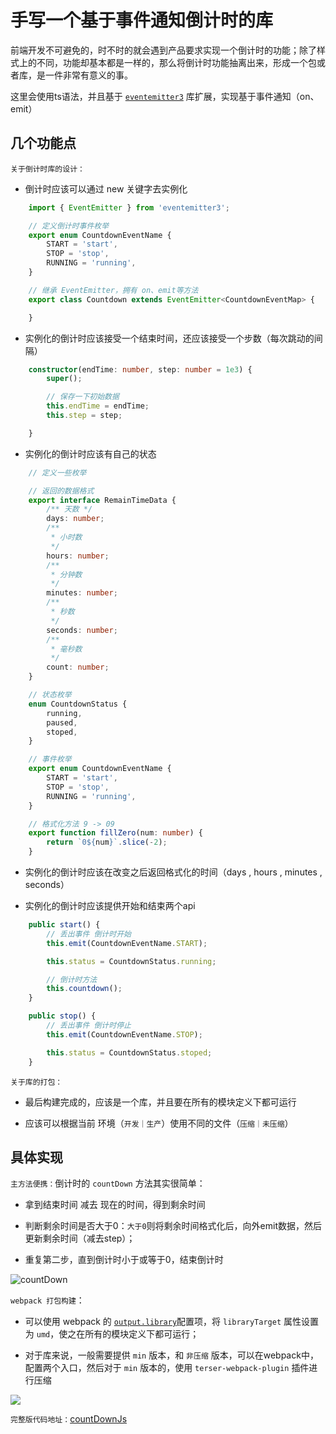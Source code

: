 # 手写一个基于事件通知倒计时的库

前端开发不可避免的，时不时的就会遇到产品要求实现一个倒计时的功能；除了样式上的不同，功能却基本都是一样的，那么将倒计时功能抽离出来，形成一个包或者库，是一件非常有意义的事。

这里会使用ts语法，并且基于 [`eventemitter3`](https://github.com/primus/eventemitter3) 库扩展，实现基于事件通知（on、emit）

## 几个功能点

`关于倒计时库的设计：`

- 倒计时应该可以通过 new 关键字去实例化

``` ts
    import { EventEmitter } from 'eventemitter3';

    // 定义倒计时事件枚举
    export enum CountdownEventName {
        START = 'start',
        STOP = 'stop',
        RUNNING = 'running',
    }

    // 继承 EventEmitter，拥有 on、emit等方法
    export class Countdown extends EventEmitter<CountdownEventMap> {

    }
```

- 实例化的倒计时应该接受一个结束时间，还应该接受一个步数（每次跳动的间隔）

```ts
    constructor(endTime: number, step: number = 1e3) {
        super();

        // 保存一下初始数据
        this.endTime = endTime;
        this.step = step;

    }
```

- 实例化的倒计时应该有自己的状态

```ts
    // 定义一些枚举

    // 返回的数据格式
    export interface RemainTimeData {
        /** 天数 */
        days: number;
        /**
         * 小时数
         */
        hours: number;
        /**
         * 分钟数
         */
        minutes: number;
        /**
         * 秒数
         */
        seconds: number;
        /**
         * 毫秒数
         */
        count: number;
    }

    // 状态枚举
    enum CountdownStatus {
        running,
        paused,
        stoped,
    }

    // 事件枚举
    export enum CountdownEventName {
        START = 'start',
        STOP = 'stop',
        RUNNING = 'running',
    }

    // 格式化方法 9 -> 09
    export function fillZero(num: number) {
        return `0${num}`.slice(-2);
    }
```

- 实例化的倒计时应该在改变之后返回格式化的时间（days , hours , minutes , seconds）

- 实例化的倒计时应该提供开始和结束两个api

```ts
    public start() {
        // 丢出事件 倒计时开始
        this.emit(CountdownEventName.START);

        this.status = CountdownStatus.running;

        // 倒计时方法
        this.countdown();
    }

    public stop() {
        // 丢出事件 倒计时停止
        this.emit(CountdownEventName.STOP);

        this.status = CountdownStatus.stoped;
    }
```

`关于库的打包：`

- 最后构建完成的，应该是一个库，并且要在所有的模块定义下都可运行

- 应该可以根据当前 环境（`开发｜生产`）使用不同的文件（`压缩｜未压缩`）

## 具体实现

`主方法便携：`倒计时的 `countDown` 方法其实很简单：

- 拿到结束时间 减去 现在的时间，得到剩余时间

- 判断剩余时间是否大于0：`大于0`则将剩余时间格式化后，向外emit数据，然后更新剩余时间（减去step）；

- 重复第二步，直到倒计时小于或等于0，结束倒计时


![countDown](https://files.mdnice.com/user/20992/751d8f63-eacd-4648-8f75-9ed51cf60b26.png)


`webpack 打包构建`：

- 可以使用 webpack 的 [`output.library`](https://webpack.docschina.org/configuration/output/#outputlibrary)配置项，将 `libraryTarget` 属性设置为 `umd`，使之在所有的模块定义下都可运行；

- 对于库来说，一般需要提供 `min` 版本，和 `非压缩` 版本，可以在webpack中，配置两个入口，然后对于 `min` 版本的，使用 `terser-webpack-plugin` 插件进行压缩

![](https://files.mdnice.com/user/20992/446389f8-3423-4c19-b00d-4978c6b60eff.png)


`完整版代码地址：`[countDownJs](https://github.com/Char-set/countDownJs)

